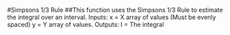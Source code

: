 #Simpsons 1/3 Rule ##This function uses the Simpsons 1/3 Rule to estimate the
integral over an interval. Inputs: x = X array of values (Must be evenly spaced) y = Y array of values.
Outputs: I = The integral
